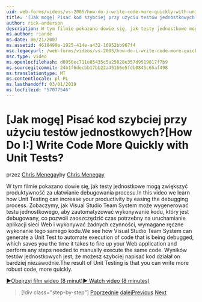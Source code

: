 ```yaml
---
uid: web-forms/videos/vs-2005/how-do-i-write-code-more-quickly-with-unit-tests
title: '[Jak mogę] Pisać kod szybciej przy użyciu testów jednostkowych? | Microsoft Docs'
author: rick-anderson
description: W tym filmie pokazano dowie się, jak testy jednostkowe mogą zwiększyć produktywność za ułatwianie debugowania procesu. Zobaczymy, jak Visual Studio Team System może wygenerować U....
ms.author: riande
ms.date: 06/21/2007
ms.assetid: 4618499e-1925-414e-a432-16952bb967f4
msc.legacyurl: /web-forms/videos/vs-2005/how-do-i-write-code-more-quickly-with-unit-tests
msc.type: video
ms.openlocfilehash: d0950ec711e85435c5a25028e357d9519817f7b9
ms.sourcegitcommit: 24b1f6decbb17bb22a45166e5fdb0845c65af498
ms.translationtype: MT
ms.contentlocale: pl-PL
ms.lasthandoff: 03/01/2019
ms.locfileid: "57077546"
---
```

<a name="how-do-i-write-code-more-quickly-with-unit-tests"></a><span data-ttu-id="5bccd-105">[Jak mogę] Pisać kod szybciej przy użyciu testów jednostkowych?</span><span class="sxs-lookup"><span data-stu-id="5bccd-105">[How Do I:] Write Code More Quickly with Unit Tests?</span></span>
====================
<span data-ttu-id="5bccd-106">przez [Chris Menegay](https://twitter.com/CMenegay)</span><span class="sxs-lookup"><span data-stu-id="5bccd-106">by [Chris Menegay](https://twitter.com/CMenegay)</span></span>

<span data-ttu-id="5bccd-107">W tym filmie pokazano dowie się, jak testy jednostkowe mogą zwiększyć produktywność za ułatwianie debugowania procesu.</span><span class="sxs-lookup"><span data-stu-id="5bccd-107">In this video we learn how Unit Testing can increase your productivity by easing the debugging process.</span></span> <span data-ttu-id="5bccd-108">Zobaczymy, jak Visual Studio Team System może wygenerować testu jednostkowego, aby zautomatyzować wykonywanie kodu, który jest debugowany, co pozwoli zaoszczędzić czas potrzebny na uruchamianie aplikacji sieci Web i wykonywać żadnych czynności, wymagane ręczne wykonanie tego samego kodu.</span><span class="sxs-lookup"><span data-stu-id="5bccd-108">We see how Visual Studio Team System can generate a Unit Test to automate execution of code that is being debugged, which saves you the time it takes to fire up your Web application and perform any steps needed to manually execute the same code.</span></span> <span data-ttu-id="5bccd-109">Wyników testów jednostkowych jest, że możesz szybciej napisać kod działał on bardziej niezawodnie.</span><span class="sxs-lookup"><span data-stu-id="5bccd-109">The result of Unit Testing is that you can write more robust code, more quickly.</span></span>

[<span data-ttu-id="5bccd-110">&#9654;Obejrzyj film wideo (8 minut)</span><span class="sxs-lookup"><span data-stu-id="5bccd-110">&#9654; Watch video (8 minutes)</span></span>](https://channel9.msdn.com/Blogs/ASP-NET-Site-Videos/how-do-i-write-code-more-quickly-with-unit-tests)

> [!div class="step-by-step"]
> <span data-ttu-id="5bccd-111">[Poprzednie](how-do-i-create-my-own-bug-work-item.md)
> [dalej](how-do-i-practice-test-driven-development.md)</span><span class="sxs-lookup"><span data-stu-id="5bccd-111">[Previous](how-do-i-create-my-own-bug-work-item.md)
[Next](how-do-i-practice-test-driven-development.md)</span></span>
